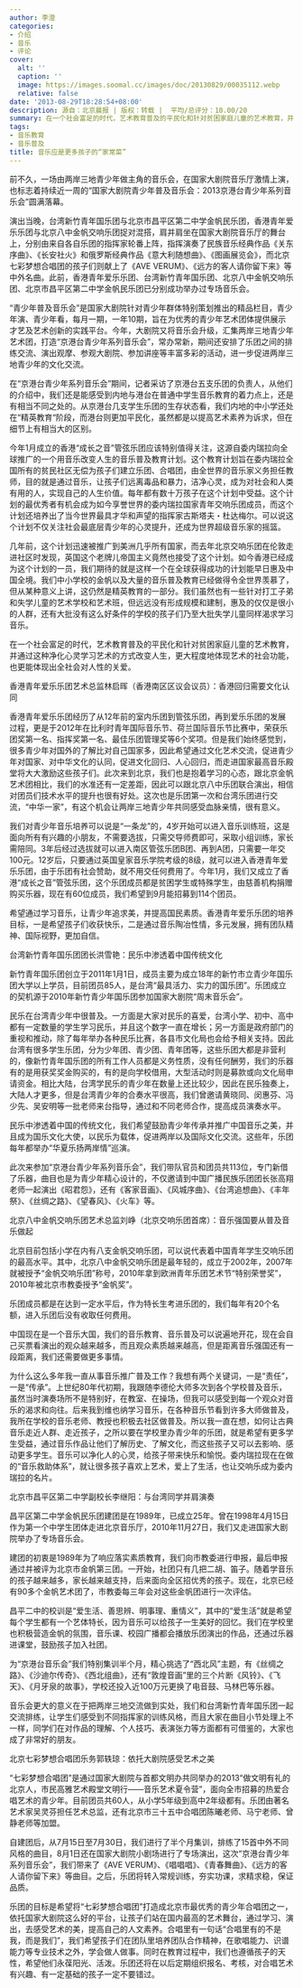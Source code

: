 ```yaml
---
author: 李澄
categories:
- 介绍
- 音乐
- 评论
cover:
  alt: ''
  caption: ''
  image: https://images.soomal.cc/images/doc/20130829/00035112.webp
  relative: false
date: '2013-08-29T18:28:54+08:00'
description: 源自：北京晨报 | 版权：转载 |  平均/总评分：10.00/20
summary: 在一个社会富足的时代，艺术教育普及的平民化和针对贫困家庭儿童的艺术教育，并通过这种净化心灵学习艺术的方式改变人生，更大程度地体现艺术的社会功能，也更能体现出全社会对人性的关爱……
tags:
- 音乐教育
- 音乐普及
title: 音乐应是更多孩子的“家常菜”
---
```


前不久，一场由两岸三地青少年做主角的音乐会，在国家大剧院音乐厅激情上演，也标志着持续近一周的“国家大剧院青少年普及音乐会：2013京港台青少年系列音乐会”圆满落幕。

演出当晚，台湾新竹青年国乐团与北京市昌平区第二中学金帆民乐团，香港青年爱乐乐团与北京八中金帆交响乐团捉对混搭，肩并肩坐在国家大剧院音乐厅的舞台上，分别由来自各自乐团的指挥家轮番上阵，指挥演奏了民族音乐经典作品《关东序曲》、《长安社火》和俄罗斯经典作品《意大利随想曲》、《图画展览会》，而北京七彩梦想合唱团的孩子们则献上了《AVE VERUM》、《远方的客人请你留下来》等中外名曲。此前，香港青年爱乐乐团、台湾新竹青年国乐团、北京八中金帆交响乐团、北京市昌平区第二中学金帆民乐团已分别成功举办过专场音乐会。

“青少年普及音乐会”是国家大剧院针对青少年群体特别策划推出的精品栏目，青少年演、青少年看，每月一期，一年10期，旨在为优秀的青少年艺术团体提供展示才艺及艺术创新的实践平台。今年，大剧院又将音乐会升级，汇集两岸三地青少年艺术团，打造“京港台青少年系列音乐会”，常办常新，期间还安排了乐团之间的排练交流、演出观摩、参观大剧院、参加讲座等丰富多彩的活动，进一步促进两岸三地青少年的文化交流。

在“京港台青少年系列音乐会”期间，记者采访了京港台五支乐团的负责人，从他们的介绍中，我们还是能感受到内地与港台在普通中学生音乐教育的着力点上，还是有相当不同之处的。从京港台几支学生乐团的生存状态看，我们内地的中小学还处在“精英教育“阶段，而港台则更加平民化，虽然都是以提高艺术素养为诉求，但在细节上有相当大的区别。

今年1月成立的香港“成长之音”管弦乐团应该特别值得关注，这源自委内瑞拉向全球推广的一个用音乐改变人生的音乐普及教育计划。这个教育计划旨在委内瑞拉全国所有的贫民社区无偿为孩子们建立乐团、合唱团，由全世界的音乐家义务担任教师，目的就是通过音乐，让孩子们远离毒品和暴力，洁净心灵，成为对社会和人类有用的人，实现自己的人生价值。每年都有数十万孩子在这个计划中受益。这个计划的最优秀者有机会成为如今享誉世界的委内瑞拉国家青年交响乐团成员，而这个计划还培养出了当今世界最具才华和声望的指挥家古斯塔夫・杜达梅尔。可以说这个计划不仅关注社会最底层青少年的心灵提升，还成为世界超级音乐家的摇篮。

几年前，这个计划迅速被推广到美洲几乎所有国家，而去年北京交响乐团在伦敦走进社区时发现，英国这个老牌儿帝国主义竟然也接受了这个计划。如今香港已经成为这个计划的一员，我们期待的就是这样一个在全球获得成功的计划能早日惠及中国全境。我们中小学校的金帆以及大量的音乐普及教育已经做得令全世界羡慕了，但从某种意义上讲，这仍然是精英教育的一部分。我们虽然也有一些针对打工子弟和失学儿童的艺术学校和艺术班，但远远没有形成规模和建制，惠及的仅仅是很小的人群，还有大批没有这么好条件的学校的孩子们乃至大批失学儿童同样渴求学习音乐。

在一个社会富足的时代，艺术教育普及的平民化和针对贫困家庭儿童的艺术教育，并通过这种净化心灵学习艺术的方式改变人生，更大程度地体现艺术的社会功能，也更能体现出全社会对人性的关爱。

香港青年爱乐乐团艺术总监林启晖（香港南区区议会议员）：香港回归需要文化认同

香港青年爱乐乐团经历了从12年前的室内乐团到管弦乐团，再到爱乐乐团的发展过程，更是于2012年在比利时青年国际音乐节、荷兰国际音乐节比赛中，荣获乐团奖第一名、指挥奖第一名、最佳乐团管理奖等6个奖项。但是我们始终感觉到，很多青少年对国外的了解比对自己国家多，因此希望通过文化艺术交流，促进青少年对国家、对中华文化的认同，促进文化回归、人心回归，而走进国家最高音乐殿堂将大大激励这些孩子们。此次来到北京，我们也是抱着学习的心态，跟北京金帆艺术团相比，我们的水准还有一定差距，因此可以跟北京八中乐团联合演出，相信对团员们技术水平的提升也很有好处。这次也是乐团第一次和台湾乐团进行交流，“中华一家”，有这个机会让两岸三地青少年共同感受血脉亲情，很有意义。

我们对青少年音乐培养可以说是“一条龙”的，4岁开始可以进入音乐训练班，这是面向所有有兴趣的小朋友，不需要选拔，只需交导师费即可，采取小组训练，家长需陪同。3年后经过选拔就可以进入南区管弦乐团B团、再到A团，只需要一年交100元。12岁后，只要通过英国皇家音乐学院考级的8级，就可以进入香港青年爱乐乐团，由于乐团有社会赞助，就不用交任何费用了。今年1月，我们又成立了香港“成长之音”管弦乐团，这个乐团成员都是贫困学生或特殊学生，由慈善机构捐赠购买乐器，现在有60位成员，我们希望到9月能招募到114个团员。

希望通过学习音乐，让青少年追求美，并提高国民素质。香港青年爱乐乐团的培养目标，一是希望孩子们收获快乐，二是通过音乐陶冶性情，多元发展，拥有团队精神、国际视野，更加自信。

台湾新竹青年国乐团团长洪雪艳：民乐中渗透着中国传统文化

新竹青年国乐团创立于2011年1月1日，成员主要为成立18年的新竹市立青少年国乐团大学以上学员，目前团员85人，是台湾“最具活力、实力的国乐团”。乐团成立的契机源于2010年新竹青少年国乐团参加国家大剧院“周末音乐会”。

民乐在台湾青少年中很普及。一方面是大家对民乐的喜爱，台湾小学、初中、高中都有一定数量的学生学习民乐，并且这个数字一直在增长；另一方面是政府部门的重视和推动，除了每年举办各种民乐比赛，各县市文化局也会给予相关支持。因此台湾有很多学生乐团，分为少年团、青少团、青年团等，这些乐团大都是非营利的，像新竹青年国乐团的所有工作人员都是义务性质，没有任何酬劳，我们的乐器有的是用获奖奖金购买的，有的是向学校借用，大型活动时则是募款或向文化局申请资金。相比大陆，台湾学民乐的青少年在数量上还比较少，因此在民乐独奏上，大陆人才更多，但是台湾青少年的合奏水平很高，我们曾邀请黄晓同、闵惠芬、冯少先、吴安明等一批老师来台指导，通过和不同老师合作，提高成员演奏水平。

民乐中渗透着中国的传统文化，我们希望鼓励青少年传承并推广中国音乐之美，并且成为国乐文化大使，以民乐为载体，促进两岸以及国际文化交流。这些年，乐团每年都举办“华夏乐扬两岸情”巡演。

此次来参加“京港台青少年系列音乐会”，我们带队官员和团员共113位，专门新借了乐器，曲目也是为青少年精心设计的，不仅邀请到中国广播民族乐团团长张高翔老师一起演出《昭君怨》，还有《客家音画》、《风城序曲》、《台湾追想曲》、《丰年祭》、《丝绸之路》、《望春风》、《火车》等。

北京八中金帆交响乐团艺术总监刘峥（北京交响乐团首席）：音乐强国要从普及音乐做起

北京目前包括小学在内有八支金帆交响乐团，可以说代表着中国青年学生交响乐团的最高水平。其中，北京八中金帆交响乐团是最年轻的，成立于2002年，2007年就被授予“金帆交响乐团”称号，2010年拿到欧洲青年乐团艺术节“特别荣誉奖”，2010年被北京市教委授予“金帆奖”。

乐团成员都是在达到一定水平后，作为特长生考进乐团的，我们每年有20个名额，进入乐团后没有收取任何费用。

中国现在是一个音乐大国，我们的音乐教育、音乐普及可以说遍地开花，现在会自己买票看演出的观众越来越多，而且观众素质越来越高，但是距离音乐强国还有一段距离，我们还需要做更多事情。

为什么这么多年我一直从事音乐推广普及工作？我想有两个关键词，一是“责任”，一是“传承”。上世纪80年代初期，我跟随李德伦大师多次到各个学校普及音乐，虽然当时演奏场所不是特别好，在教室、在操场，但我可以感受到每一个观众对音乐的渴求和向往。后来我到维也纳学习音乐，在各种音乐节看到许多大师做普及，我所在学校的音乐老师、教授也积极去社区做普及。所以我一直在想，如何让古典音乐走近人群、走近孩子，之所以要在学校里办青少年的乐团，就是希望有更多学生受益，通过音乐作品让他们了解历史、了解文化，而这些孩子又可以去影响、感动更多学生。音乐可以净化人的心灵，给孩子带来快乐和愉悦。委内瑞拉现在在做的“音乐救助体系”，就让很多孩子喜欢上艺术，爱上了生活，也让交响乐成为委内瑞拉的名片。

北京市昌平区第二中学副校长李继阳：与台湾同学并肩演奏

昌平区第二中学金帆民乐团建团是在1989年，已成立25年。曾在1998年4月15日作为第一个中学生团体走进北京音乐厅，2010年11月27日，我们又走进国家大剧院举办了专场音乐会。

建团的初衷是1989年为了响应落实素质教育，我们向市教委进行申报，最后申报通过并被评为北京市金帆第三团。一开始，社团只有几把二胡、笛子。随着学音乐的孩子越来越多，家长越来越支持，后来面向全区招优秀的孩子。现在，北京已经有90多个金帆艺术团了，市教委每三年会对这些金帆团进行一次评估。

昌平二中的校训是“爱生活、善思辨、明事理、重情义”，其中的“爱生活”就是希望每个学生都有一个艺体特长，因为音乐可以给孩子一生美好的回忆。我们在学校里也积极营造金帆的氛围，音乐课、校园广播都会播放乐团演出的作品，还通过乐器进课堂，鼓励孩子加入社团。

为“京港台音乐会”我们特别集训半个月，精心挑选了“西北风”主题，有《丝绸之路》、《沙迪尔传奇》、《西北组曲》，还有“敦煌音画”里的三个片断《风铃》、《飞天》、《月牙泉的故事》，学校还投入近100万元更换了电音鼓、马林巴等乐器。

音乐会更大的意义在于把两岸三地交流做到实处，我们和台湾新竹青年国乐团一起交流排练，让学生们感受到不同指挥家的训练风格，而且大家在曲目小节处理上不一样，同学们在对作品的理解、个人技巧、表演张力等方面都有可借鉴的，大家也成了非常好的朋友。

北京七彩梦想合唱团乐务郭轶琼：依托大剧院感受艺术之美

“七彩梦想合唱团”是通过国家大剧院与首都文明办共同举办的2013“做文明有礼的北京人，市民高雅艺术殿堂文明行――音乐艺术夏令营”，面向全市招募的热爱合唱艺术的青少年。目前团员共60人，从小学5年级到高中2年级都有。乐团由著名艺术家吴灵芬担任艺术总监，还有北京市三十五中合唱团陈曦老师、马宁老师、曾静老师等加盟。

自建团后，从7月15日至7月30日，我们进行了半个月集训，排练了15首中外不同风格的曲目，8月1日还在国家大剧院小剧场进行了专场演出，这次“京港台青少年系列音乐会”，我们带来了《AVE VERUM》、《唱唱唱》、《青春舞曲》、《远方的客人请你留下来》等曲目。之后，乐团将转入常规训练，夯实功课，求精求稳，保证品质。

乐团的目标是希望将“七彩梦想合唱团”打造成北京市最优秀的青少年合唱团之一，依托国家大剧院这么好的平台，让孩子们站在国内最高的艺术舞台，通过学习、演出，去感受艺术的美，提高自己的人文素养。合唱里有一句话“合唱里有的不是我，而是我们”，我们希望孩子们在团队里培养团队合作精神，在歌唱能力、识谱能力等专业技术之外，学会做人做事。同时在教育过程中，我们也遵循孩子的天性，希望他们永葆阳光、活泼。乐团还将在以后定期组织报名、考核，对合唱艺术有兴趣、有一定基础的孩子一定不要错过。